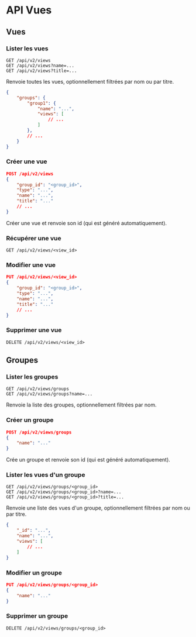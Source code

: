 # API Vues

## Vues

### Lister les vues

```
GET /api/v2/views
GET /api/v2/views?name=...
GET /api/v2/views?title=...
```

Renvoie toutes les vues, optionnellement filtrées par nom ou par titre.

```json
{
    "groups": {
        "group1": {
            "name": "...",
            "views": [
                // ...
            ]
        },
        // ...
    }
}
```

### Créer une vue

```json
POST /api/v2/views
{
    "group_id": "<group_id>",
    "type": "...",
    "name": "...",
    "title": "..."
    // ...
}
```

Créer une vue et renvoie son id (qui est généré automatiquement).

### Récupérer une vue

```
GET /api/v2/views/<view_id>
```

### Modifier une vue

```json
PUT /api/v2/views/<view_id>
{
    "group_id": "<group_id>",
    "type": "...",
    "name": "...",
    "title": "..."
    // ...
}
```

### Supprimer une vue

```
DELETE /api/v2/views/<view_id>
```


## Groupes

### Lister les groupes

```
GET /api/v2/views/groups
GET /api/v2/views/groups?name=...
```

Renvoie la liste des groupes, optionnellement filtrées par nom.

### Créer un groupe

```json
POST /api/v2/views/groups
{
    "name": "..."
}
```

Crée un groupe et renvoie son id (qui est généré automatiquement).

### Lister les vues d'un groupe

```
GET /api/v2/views/groups/<group_id>
GET /api/v2/views/groups/<group_id>?name=...
GET /api/v2/views/groups/<group_id>?title=...
```

Renvoie une liste des vues d'un groupe, optionnellement filtrées par nom ou par
titre.

```json
{
    "_id": "...",
    "name": "...",
    "views": [
        // ...
    ]
}
```

### Modifier un groupe

```json
PUT /api/v2/views/groups/<group_id>
{
    "name": "..."
}
```

### Supprimer un groupe

```
DELETE /api/v2/views/groups/<group_id>
```
